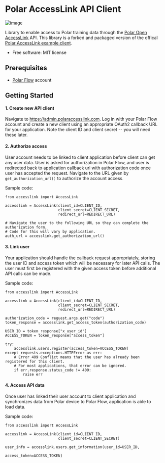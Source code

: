 # Polar AccessLink API Client

[![image](https://img.shields.io/pypi/v/polar_accesslink.svg)](https://pypi.python.org/pypi/polar_accesslink)

Library to enable access to Polar training data through the [Polar Open AccessLink](https://www.polar.com/accesslink-api) API. This library is a forked and packaged version of the offical [Polar AccessLink example client](https://github.com/polarofficial/accesslink-example-python).

  - Free software: MIT license

## Prerequisites

* [Polar Flow](https://flow.polar.com) account

## Getting Started

#### 1. Create new API client 
 
Navigate to https://admin.polaraccesslink.com. Log in with your Polar Flow account and create a new client using an appropriate OAuth2 callback URL for your application. Note the client ID and client secret -- you will need these later.

#### 2. Authorize access 

User account needs to be linked to client application before client can get any user data. User is asked for authorization in Polar Flow, and user is redirected back to application callback url with authorization code once user has accepted the request. Navigate to the URL given by `get_authorization_url()` to authorize the account access.

Sample code:
```
from accesslink import AccessLink

accesslink = AccessLink(client_id=CLIENT_ID,
                        client_secret=CLIENT_SECRET,
                        redirect_url=REDIRECT_URL)

# Navigate the user to the following URL so they can complete the authorization form.
# Code for this will vary by application.
auth_url = accesslink.get_authorization_url()
```

#### 3. Link user

Your application should handle the callback request appropriately, storing the user ID and access token which will be necessary for later API calls. The user must first be registered with the given access token before additional API calls can be made.

Sample code:
```
from accesslink import AccessLink

accesslink = AccessLink(client_id=CLIENT_ID,
                        client_secret=CLIENT_SECRET,
                        redirect_url=REDIRECT_URL)

authorization_code = request.args.get("code")
token_response = accesslink.get_access_token(authorization_code)

USER_ID = token_response["x_user_id"]
ACCESS_TOKEN = token_response["access_token"]

try:
    accesslink.users.register(access_token=ACCESS_TOKEN)
except requests.exceptions.HTTPError as err:
    # Error 409 Conflict means that the user has already been registered for this client.
    # For most applications, that error can be ignored.
    if err.response.status_code != 409:
        raise err
```

#### 4. Access API data

Once user has linked their user account to client application and synchronizes data from Polar device to Polar Flow, application is able to load data.

Sample code:
```
from accesslink import AccessLink

accesslink = AccessLink(client_id=CLIENT_ID,
                        client_secret=CLIENT_SECRET)

user_info = accesslink.users.get_information(user_id=USER_ID,
                                             access_token=ACCESS_TOKEN)
```